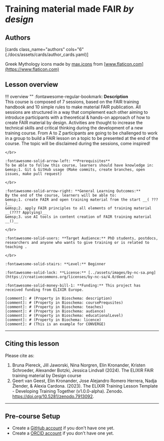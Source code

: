 # Training material made FAIR _by design_

## Authors

[cards class_name="authors" cols="6"(./docs/assets/cards/author_cards.yaml)]

Greek Mythology icons made by [max.icons](https://www.flaticon.com/authors/maxicons) from [www.flaticon.com](https://www.flaticon.com)

## Lesson overview

!!! overview ""
    :fontawesome-regular-bookmark: **Description**  
    This course is composed of 7 sessions, based on the FAIR training handbook and 10 simple rules to make material FAIR publication. 
    All sessions are structured in a way that complement each other aiming to introduce participants with a theoretical & hands-on approach of how to create FAIR material by design.
    Activities are thought to increase the technical skills and critical thinking during the development of a new training course. 
    From A to Z participants are going to be challenged to work in a group to build a FAIR lesson on a topic to be presented at the end of the course. The topic will be disclaimed during the sessions, come inspired!
    
    </br>
    
    :fontawesome-solid-arrow-left: **Prerequisites**  
    To be able to follow this course, learners should have knowledge in:  
    &emsp;1. Git & GitHub usage (Make commits, create branches, open issues, make pull request)  
    
    </br>
    
    :fontawesome-solid-arrow-right: **General Learning Outcomes:**  
    By the end of the course, learners will be able to:  
    &emsp;1. create FAIR and open training material from the start __( ??? )__  
    &emsp;2. apply FAIR principles to all elements of training material __(???? Applying)__  
    &emsp;3. use AI tools in content creation of FAIR training material __()__  

    </br>
    
    :fontawesome-solid-users: **Target Audience:** PhD students, postdocs, researchers and anyone who wants to give training or is related to teaching .

    </br>
    
    :fontawesome-solid-stairs: **Level:** Beginner  
    
    :fontawesome-solid-lock: **License:** [../assets/images/by-nc-sa.png](https://creativecommons.org/licenses/by-nc-sa/4.0/deed.en)
    
    :fontawesome-solid-money-bill-1: **Funding:** This project has received funding from ELIXIR Europe.  

    [comment]: # (Property in Bioschema: description)
    [comment]: # (Property in Bioschema: coursePrequsites)
    [comment]: # (Property in Bioschema: teaches)
    [comment]: # (Property in Bioschema: audience)
    [comment]: # (Property in Bioschema: educationalLevel)
    [comment]: # (Property in Biochema: licence)
    [comment]: # (This is an example for CONVERGE)

---
## Citing this lesson

Please cite as:

  1. Bruna Piereck, Jill Jaworski, Nina Norgren, Elin Kronander, Kristen Schroeder, Alexander Botzki, Jessica Lindvall (2024). The ELIXIR FAIR training material by Design course
  2. Geert van Geest, Elin Kronander, Jose Alejandro Romero Herrera, Nadja Žlender, & Alexia Cardona. (2023). The ELIXIR Training Lesson Template - Developing Training Together (v1.0.0-alpha). Zenodo. https://doi.org/10.5281/zenodo.7913092. 

---
## Pre-course Setup

- Create a [GitHub account](https://github.com/) if you don't have one yet.
- Create a [ORCID account](https://orcid.org/) if you don't have one yet. 


